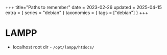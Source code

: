 +++
title="Paths to remember"
date = 2023-02-26
updated = 2025-04-15
extra = { series = "debian" }
taxonomies = { tags = ["debian"] }
+++

# LAMPP

- localhost root dir - `/opt/lampp/htdocs/`
